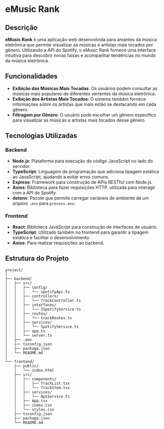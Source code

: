 
# eMusic Rank

## Descrição

**eMusic Rank** é uma aplicação web desenvolvida para amantes da música eletrônica que permite visualizar as músicas e artistas mais tocados por gênero. Utilizando a API do Spotify, o eMusic Rank fornece uma interface intuitiva para descobrir novas faixas e acompanhar tendências no mundo da música eletrônica.

## Funcionalidades

- **Exibição das Músicas Mais Tocadas**: Os usuários podem consultar as músicas mais populares de diferentes vertentes da música eletrônica.
- **Exibição dos Artistas Mais Tocados**: O sistema também fornece informações sobre os artistas que mais estão se destacando em cada gênero.
- **Filtragem por Gênero**: O usuário pode escolher um gênero específico para visualizar as músicas e artistas mais tocados desse gênero.

## Tecnologias Utilizadas

### Backend

- **Node.js**: Plataforma para execução do código JavaScript no lado do servidor.
- **TypeScript**: Linguagem de programação que adiciona tipagem estática ao JavaScript, ajudando a evitar erros comuns.
- **Express**: Framework para construção de APIs RESTful com Node.js.
- **Axios**: Biblioteca para fazer requisições HTTP, utilizada para interagir com a API do Spotify.
- **dotenv**: Pacote que permite carregar variáveis de ambiente de um arquivo `.env` para `process.env`.

### Frontend

- **React**: Biblioteca JavaScript para construção de interfaces de usuário.
- **TypeScript**: Utilizado também no frontend para garantir a tipagem estática e facilitar o desenvolvimento.
- **Axios**: Para realizar requisições ao backend.

## Estrutura do Projeto

```
project/
│
├── backend/
│   ├── src/
│   │   ├── config/
│   │   │   └── spotifyApi.ts
│   │   ├── controllers/
│   │   │   └── TrackController.ts
│   │   ├── interfaces/
│   │   │   └── ISpotifyService.ts
│   │   ├── routes/
│   │   │   └── trackRoutes.ts
│   │   ├── services/
│   │   │   └── SpotifyService.ts
│   │   ├── app.ts
│   │   └── server.ts
│   ├── .env
│   ├── tsconfig.json
│   ├── package.json
│   └── README.md
│
└── frontend/
    ├── public/
    │   └── index.html
    ├── src/
    │   ├── components/
    │   │   ├── TrackList.tsx
    │   │   └── TrackItem.tsx
    │   ├── services/
    │   │   └── ApiService.ts
    │   ├── App.tsx
    │   ├── index.tsx
    │   └── styles.css
    ├── tsconfig.json
    ├── package.json
    └── README.md
